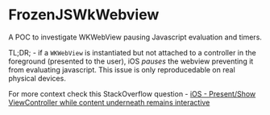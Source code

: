 # FrozenJSWkWebview
A POC to investigate WKWebView pausing Javascript evaluation and timers.

TL;DR; - if a `WKWebView` is instantiated but not attached to a controller in the foreground (presented to the user), iOS _pauses_ the webview preventing it from evaluating javascript. This issue is only reproducedable on real physical devices.

For more context check this StackOverflow question - [iOS - Present/Show ViewController while content underneath remains interactive](
https://stackoverflow.com/questions/58490516/ios-present-show-viewcontroller-while-content-underneath-remains-interactive)
